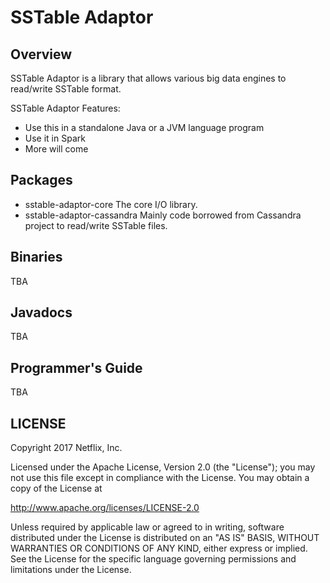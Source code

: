 # SSTable Adaptor

## Overview

SSTable Adaptor is a library that allows various big data engines to read/write SSTable format.

SSTable Adaptor Features:

- Use this in a standalone Java or a JVM language program
- Use it in Spark
- More will come


## Packages

- sstable-adaptor-core
    The core I/O library.
- sstable-adaptor-cassandra
    Mainly code borrowed from Cassandra project to read/write SSTable files. 

## Binaries

TBA

## Javadocs

TBA

## Programmer's Guide

TBA

## LICENSE

Copyright 2017 Netflix, Inc.

Licensed under the Apache License, Version 2.0 (the "License");
you may not use this file except in compliance with the License.
You may obtain a copy of the License at

<http://www.apache.org/licenses/LICENSE-2.0>

Unless required by applicable law or agreed to in writing, software
distributed under the License is distributed on an "AS IS" BASIS,
WITHOUT WARRANTIES OR CONDITIONS OF ANY KIND, either express or implied.
See the License for the specific language governing permissions and
limitations under the License.
